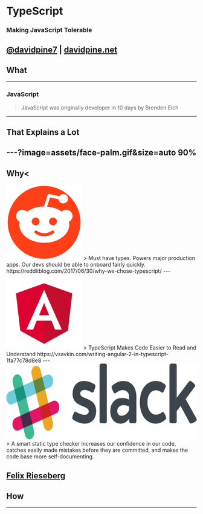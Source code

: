 # TypeScript
### Making JavaScript Tolerable
[@davidpine7](https://twitter.com/davidpine7) | [davidpine.net](http://davidpine.net/)
---
## What
---
### JavaScript
> JavaScript was originally developer in 10 days by Brenden Eich
---
## That Explains a Lot
---?image=assets/face-palm.gif&size=auto 90%
---
## Why<
<img src="assets/reddit.png" height="200" />
> Must have types. Powers major production apps. Our devs should be able to onboard fairly quickly.
https://redditblog.com/2017/06/30/why-we-chose-typescript/
---
<img src="assets/angular.png" height="200" />
> TypeScript Makes Code Easier to Read and Understand 
https://vsavkin.com/writing-angular-2-in-typescript-1fa77c78d8e8
---
<img src="assets/slack.png" height="200" />
> A smart static type checker increases our confidence in our code, catches easily made mistakes before they are committed, and makes the code base more self-documenting.

[Felix Rieseberg](https://slack.engineering/typescript-at-slack-a81307fa288d)
---

## How
---
